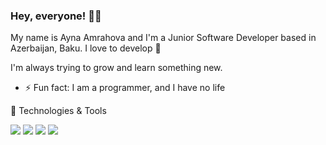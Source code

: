 ### Hey, everyone! 👋🏻

My name is Ayna Amrahova and I'm a Junior Software Developer based in Azerbaijan, Baku. I love to develop 💚

I'm always trying to grow and learn something new.



- ⚡ Fun fact: I am a programmer, and I have no life

 🔧 Technologies & Tools

![](https://img.shields.io/badge/Language-Java-informational??style=for-the-badge&logo=appveyor&logo=java&&logoColor=white&color=2bbc8a)
![](https://img.shields.io/badge/Framework-Spring-informational??style=for-the-badge&logo=appveyor&logo=spring&logoColor=white&color=2bbc8a)
![](https://img.shields.io/badge/Database-MySQL-informational??style=for-the-badge&logo=appveyor&logo=mysql&logoColor=white&color=2bbc8a)
![](https://img.shields.io/badge/Editor-IntelliJ-informational??style=for-the-badge&logo=appveyor&logo=IntelliJ-idea&logoColor=white&color=2bbc8a)



